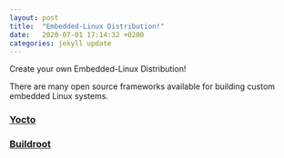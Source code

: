 ```yaml
---
layout: post
title:  "Embedded-Linux Distribution!"
date:   2020-07-01 17:14:32 +0200
categories: jekyll update
---
```

Create your own Embedded-Linux Distribution!

There are many open source frameworks available for building custom embedded Linux systems. 

### [Yocto](https://www.yoctoproject.org/)

### [Buildroot](https://buildroot.org/)
